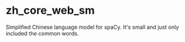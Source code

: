 # zh_core_web_sm
Simplified Chinese language model for spaCy. It's small and just only included the common words. 
